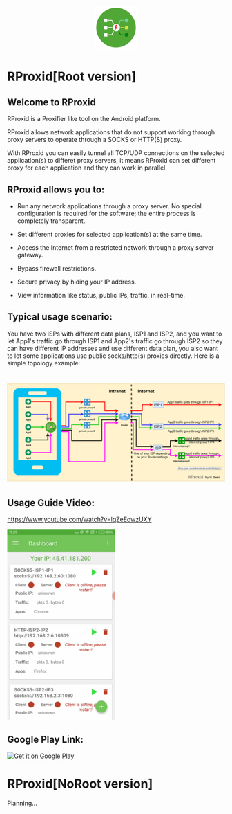 <h1 align="center">
    <a href="https://github.com/EasyLazyBean/RProxid">
        <img alt="Logo" src="https://github.com/EasyLazyBean/RProxid/blob/master/round_logo_icon.png" width="100">
    </a>
    <br>
</h1>

# RProxid[Root version]
## Welcome to RProxid
RProxid is a Proxifier like tool on the Android platform.

RProxid allows network applications that do not support working through proxy servers to operate through a SOCKS or HTTP(S) proxy.

With RProxid you can easily tunnel all TCP/UDP connections on the selected application(s) to differet proxy servers, it means RProxid can set different proxy for each application and they can work in parallel.

## RProxid allows you to:

* Run any network applications through a proxy server. No special configuration is required for the software; the entire process is completely transparent.

* Set different proxies for selected application(s) at the same time.

* Access the Internet from a restricted network through a proxy server gateway.

* Bypass firewall restrictions.

* Secure privacy by hiding your IP address.

* View information like status, public IPs, traffic, in real-time.
## Typical usage scenario:

You have two ISPs with different data plans, ISP1 and ISP2, and you want to let App1's traffic go through ISP1 and App2's traffic go through ISP2 so they can have different IP addresses and use different data plan, you also want to let some applications use public socks/http(s) proxies directly. Here is a simple topology example: 
<h1 align="center">
    <a href="https://github.com/EasyLazyBean/RProxid/blob/master/topology.png">
        <img alt="Logo" src="https://github.com/EasyLazyBean/RProxid/blob/master/topology.png" width="700">
    </a>
</h1>

## Usage Guide Video:

https://www.youtube.com/watch?v=lqZeEowzUXY


<a>
        <img alt="Logo" src="https://github.com/EasyLazyBean/RProxid/blob/master/demo.gif" width="250">
    </a>

## Google Play Link:

<a href="https://play.google.com/store/apps/details?id=com.lazybean.socksperapp"><img alt="Get it on Google Play" src="https://play.google.com/intl/en_us/badges/images/generic/en-play-badge.png" height=60px /></a>

# RProxid[NoRoot version]

Planning...

